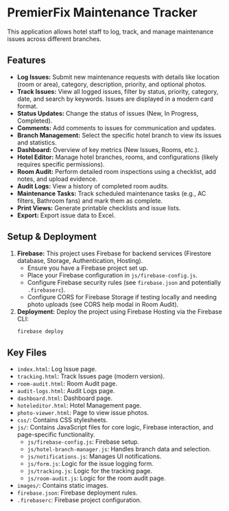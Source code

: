 # PremierFix Maintenance Tracker

This application allows hotel staff to log, track, and manage maintenance issues across different branches.

## Features

*   **Log Issues:** Submit new maintenance requests with details like location (room or area), category, description, priority, and optional photos.
*   **Track Issues:** View all logged issues, filter by status, priority, category, date, and search by keywords. Issues are displayed in a modern card format.
*   **Status Updates:** Change the status of issues (New, In Progress, Completed).
*   **Comments:** Add comments to issues for communication and updates.
*   **Branch Management:** Select the specific hotel branch to view its issues and statistics.
*   **Dashboard:** Overview of key metrics (New Issues, Rooms, etc.).
*   **Hotel Editor:** Manage hotel branches, rooms, and configurations (likely requires specific permissions).
*   **Room Audit:** Perform detailed room inspections using a checklist, add notes, and upload evidence.
*   **Audit Logs:** View a history of completed room audits.
*   **Maintenance Tasks:** Track scheduled maintenance tasks (e.g., AC filters, Bathroom fans) and mark them as complete.
*   **Print Views:** Generate printable checklists and issue lists.
*   **Export:** Export issue data to Excel.

## Setup & Deployment

1.  **Firebase:** This project uses Firebase for backend services (Firestore database, Storage, Authentication, Hosting).
    *   Ensure you have a Firebase project set up.
    *   Place your Firebase configuration in `js/firebase-config.js`.
    *   Configure Firebase security rules (see `firebase.json` and potentially `.firebaserc`).
    *   Configure CORS for Firebase Storage if testing locally and needing photo uploads (see CORS help modal in Room Audit).
2.  **Deployment:** Deploy the project using Firebase Hosting via the Firebase CLI:
    ```bash
    firebase deploy
    ```

## Key Files

*   `index.html`: Log Issue page.
*   `tracking.html`: Track Issues page (modern version).
*   `room-audit.html`: Room Audit page.
*   `audit-logs.html`: Audit Logs page.
*   `dashboard.html`: Dashboard page.
*   `hoteleditor.html`: Hotel Management page.
*   `photo-viewer.html`: Page to view issue photos.
*   `css/`: Contains CSS stylesheets.
*   `js/`: Contains JavaScript files for core logic, Firebase interaction, and page-specific functionality.
    *   `js/firebase-config.js`: Firebase setup.
    *   `js/hotel-branch-manager.js`: Handles branch data and selection.
    *   `js/notifications.js`: Manages UI notifications.
    *   `js/form.js`: Logic for the issue logging form.
    *   `js/tracking.js`: Logic for the tracking page.
    *   `js/room-audit.js`: Logic for the room audit page.
*   `images/`: Contains static images.
*   `firebase.json`: Firebase deployment rules.
*   `.firebaserc`: Firebase project configuration. 